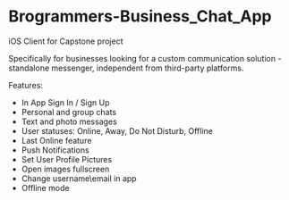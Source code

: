 # Brogrammers-Business_Chat_App

iOS Client for Capstone project

Specifically for businesses looking for a custom communication solution - standalone messenger,
 independent from third-party platforms.

Features:
- In App Sign In / Sign Up
- Personal and group chats
- Text and photo messages
- User statuses: Online, Away, Do Not Disturb, Offline
- Last Online feature
- Push Notifications
- Set User Profile Pictures
- Open images fullscreen
- Change username\email in app
- Offline mode
